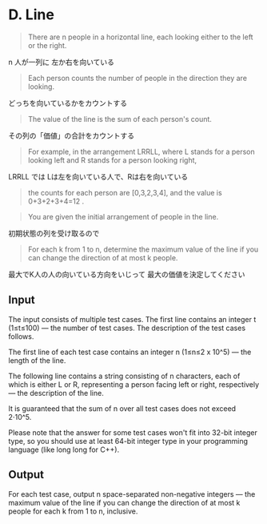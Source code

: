 # D. Line

> There are n people in a horizontal line,
> each looking either to the left or the right.

n 人が一列に 左か右を向いている

> Each person counts the number of people in the direction they are looking.

どっちを向いているかをカウントする

> The value of the line is the sum of each person's count.

その列の「価値」の合計をカウントする

> For example,
> in the arrangement LRRLL,
> where L stands for a person looking left and R stands for a person looking right,

LRRLL では Lは左を向いている人で、Rは右を向いている

> the counts for each person are [0,3,2,3,4], and the value is 0+3+2+3+4=12 .

> You are given the initial arrangement of people in the line.

初期状態の列を受け取るので

> For each k from 1 to n,
> determine the maximum value of the line
> if you can change the direction of at most k people.

最大でK人の人の向いている方向をいじって
最大の価値を決定してください

## Input

The input consists of multiple test cases.
The first line contains an integer t (1≤t≤100)
— the number of test cases. The description of the test cases follows.

The first line of each test case contains an integer n (1≤n≤2 x 10^5)
— the length of the line.

The following line contains a string consisting of n characters,
each of which is either L or R,
representing a person facing left or right, respectively — the description of the line.

It is guaranteed that the sum of n over all test cases does not exceed 2⋅10^5.

Please note that the answer for some test cases won't fit into 32-bit integer type,
so you should use at least 64-bit integer type in your programming language (like long long for C++).

## Output

For each test case,
output n space-separated non-negative integers
— the maximum value of the line
if you can change the direction of at most k people for each k from 1 to n, inclusive.
